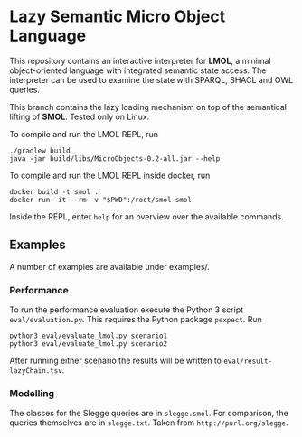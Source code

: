 # Lazy Semantic Micro Object Language

This repository contains an interactive interpreter for **LMOL**, a
minimal object-oriented language with integrated semantic state
access.  The interpreter can be used to examine the state with SPARQL,
SHACL and OWL queries.

This branch contains the lazy loading mechanism on top of the semantical lifting of **SMOL**.
Tested only on Linux. 

To compile and run the LMOL REPL, run
```
./gradlew build
java -jar build/libs/MicroObjects-0.2-all.jar --help
```

To compile and run the LMOL REPL inside docker, run
```
docker build -t smol .
docker run -it --rm -v "$PWD":/root/smol smol
```

Inside the REPL, enter `help` for an overview over the available commands.

## Examples
A number of examples are available under examples/.

### Performance
To run the performance evaluation execute the Python 3 script `eval/evaluation.py`. This requires the Python package `pexpect`. Run
```
python3 eval/evaluate_lmol.py scenario1
python3 eval/evaluate_lmol.py scenario2
```
After running either scenario the results will be written to `eval/result-lazyChain.tsv`.

### Modelling
The classes for the Slegge queries are in `slegge.smol`. For comparison, the queries themselves are in `slegge.txt`. 
Taken from `http://purl.org/slegge`.


